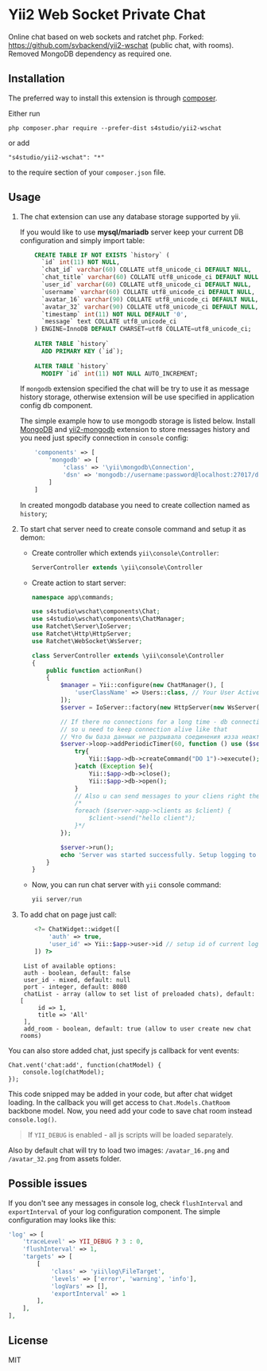 Yii2 Web Socket Private Chat
===============

Online chat based on web sockets and ratchet php. 
Forked: https://github.com/svbackend/yii2-wschat (public chat, with rooms). Removed MongoDB dependency as required one.


Installation
------------

The preferred way to install this extension is through [composer](http://getcomposer.org/download/).

Either run

```
php composer.phar require --prefer-dist s4studio/yii2-wschat
```

or add

```
"s4studio/yii2-wschat": "*"
```

to the require section of your `composer.json` file.

Usage
------------

1. The chat extension can use any database storage supported by yii.

    If you would like to use **mysql/mariadb** server keep your current DB configuration and simply import table:
    ```sql
        CREATE TABLE IF NOT EXISTS `history` (
          `id` int(11) NOT NULL,
          `chat_id` varchar(60) COLLATE utf8_unicode_ci DEFAULT NULL,
          `chat_title` varchar(60) COLLATE utf8_unicode_ci DEFAULT NULL,
          `user_id` varchar(60) COLLATE utf8_unicode_ci DEFAULT NULL,
          `username` varchar(60) COLLATE utf8_unicode_ci DEFAULT NULL,
          `avatar_16` varchar(90) COLLATE utf8_unicode_ci DEFAULT NULL,
          `avatar_32` varchar(90) COLLATE utf8_unicode_ci DEFAULT NULL,
          `timestamp` int(11) NOT NULL DEFAULT '0',
          `message` text COLLATE utf8_unicode_ci
        ) ENGINE=InnoDB DEFAULT CHARSET=utf8 COLLATE=utf8_unicode_ci;
        
        ALTER TABLE `history`
          ADD PRIMARY KEY (`id`);
        
        ALTER TABLE `history`
          MODIFY `id` int(11) NOT NULL AUTO_INCREMENT;
    ```

    If `mongodb` extension specified the chat will be try to use it as message history storage, otherwise extension
will be use specified in application config db component.

    The simple example how to use mongodb storage is listed below.
Install [MongoDB](http://docs.mongodb.org/) and [yii2-mongodb](http://www.yiiframework.com/doc-2.0/ext-mongodb-index.html)
extension to store messages history and you need just specify connection in `console` config:

    ```php
        'components' => [
            'mongodb' => [
                'class' => '\yii\mongodb\Connection',
                'dsn' => 'mongodb://username:password@localhost:27017/dbname'
            ]
        ]
    ```
    In created mongodb database you need to create collection named as `history`;


2. To start chat server need to create console command and setup it as demon:
    - Create controller which extends `yii\console\Controller`:
        
        ```php
        ServerController extends \yii\console\Controller
        ```
        
    - Create action to start server:
    
        ```php
        namespace app\commands;

        use s4studio\wschat\components\Chat;
        use s4studio\wschat\components\ChatManager;
        use Ratchet\Server\IoServer;
        use Ratchet\Http\HttpServer;
        use Ratchet\WebSocket\WsServer;
        
        class ServerController extends \yii\console\Controller
        {
            public function actionRun()
            {
                $manager = Yii::configure(new ChatManager(), [
                    'userClassName' => Users::class, // Your User Active Record model class
                ]);
                $server = IoServer::factory(new HttpServer(new WsServer(new Chat($manager))), 8080);

                // If there no connections for a long time - db connection will be closed and new users will get the error
                // so u need to keep connection alive like that
                // Что бы база данных не разрывала соединения изза неактивности
                $server->loop->addPeriodicTimer(60, function () use ($server) {
                    try{
                        Yii::$app->db->createCommand("DO 1")->execute();
                    }catch (Exception $e){
                        Yii::$app->db->close();
                        Yii::$app->db->open();
                    }
                    // Also u can send messages to your cliens right there
                    /*
                    foreach ($server->app->clients as $client) {
                        $client->send("hello client");
                    }*/
                });

                $server->run();
                echo 'Server was started successfully. Setup logging to get more details.'.PHP_EOL;
            }
        }
        ```
       
        
    - Now, you can run chat server with `yii` console command:
    
        ```php
        yii server/run
        ```
        
3. To add chat on page just call:


        
    ```php  
        <?= ChatWidget::widget([
            'auth' => true,
            'user_id' => Yii::$app->user->id // setup id of current logged user
        ]) ?>
    ```
    
        List of available options:
        auth - boolean, default: false
        user_id - mixed, default: null
        port - integer, default: 8080
        chatList - array (allow to set list of preloaded chats), default: [
            id => 1,
            title => 'All'
        ],
        add_room - boolean, default: true (allow to user create new chat rooms)

You can also store added chat, just specify js callback for vent events:

    Chat.vent('chat:add', function(chatModel) {
        console.log(chatModel);
    });
    
This code snipped may be added in your code, but after chat widget loading. In the callback you will get access to ``Chat.Models.ChatRoom`` backbone model. Now, you need add your code to save chat room instead `console.log()`.

> If `YII_DEBUG` is enabled - all js scripts will be loaded separately.

Also by default chat will try to load two images:
`/avatar_16.png` and `/avatar_32.png` from assets folder.

Possible issues
----

If you don't see any messages in console log, check `flushInterval` and `exportInterval` of your log configuration component. The simple configuration may looks like this:
```php
'log' => [
    'traceLevel' => YII_DEBUG ? 3 : 0,
    'flushInterval' => 1,
    'targets' => [
        [
            'class' => 'yii\log\FileTarget',
            'levels' => ['error', 'warning', 'info'],
            'logVars' => [],
            'exportInterval' => 1
        ],
    ],
],
```

License
----

MIT
